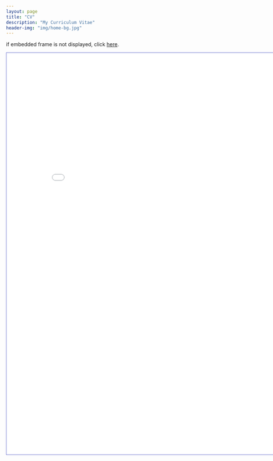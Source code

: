 ```yaml
---
layout: page
title: "CV"
description: "My Curriculum Vitae"
header-img: "img/home-bg.jpg"
---
```


if embedded frame is not displayed, click [here](https://voidism.github.io/CV/CV.pdf).

<!-- <iframe src="http://docs.google.com/gview?url=https://voidism.github.io/CV.pdf&embedded=true" style="width:100%; height:500px;" frameborder="0"></iframe>

<embed src="CV.pdf" type="application/pdf" /> -->

<iframe style="border:1px solid #666CCC" title="MyCV" src="./CV.pdf" frameborder="1" scrolling="auto" height="1100" width="850" ></iframe>